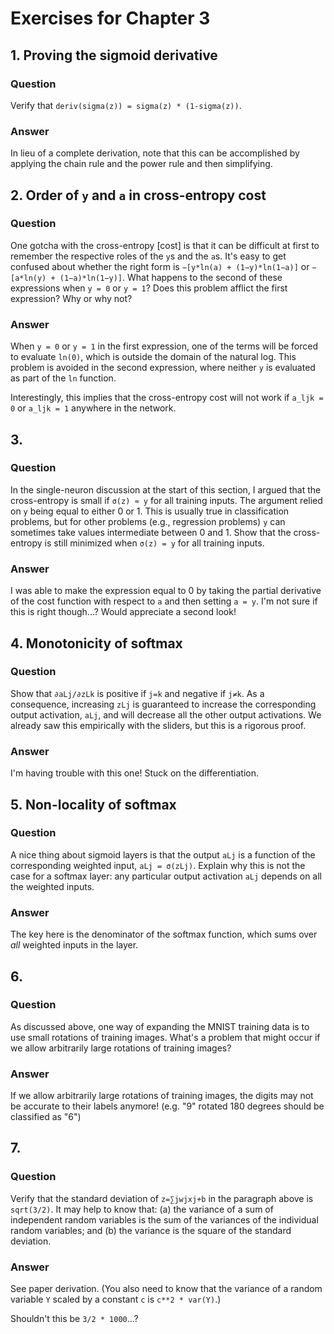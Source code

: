 # Exercises for Chapter 3

## 1. Proving the sigmoid derivative

### Question

Verify that `deriv(sigma(z)) = sigma(z) * (1-sigma(z))`.

### Answer

In lieu of a complete derivation, note that this can be accomplished by applying
the chain rule and the power rule and then simplifying.

## 2. Order of `y` and `a` in cross-entropy cost

### Question

One gotcha with the cross-entropy [cost] is that it can be difficult at first to
remember the respective roles of the `y`s and the `a`s. It's easy to get confused
about whether the right form is `−[y*ln(a) + (1−y)*ln(1−a)]` or `−[a*ln(y) + (1−a)*ln(1−y)]`.
What happens to the second of these expressions when `y = 0` or `y = 1`? Does this problem
afflict the first expression? Why or why not?

### Answer

When `y = 0` or `y = 1` in the first expression, one of the terms will be forced
to evaluate `ln(0)`, which is outside the domain of the natural log. This
problem is avoided in the second expression, where neither `y` is evaluated as
part of the `ln` function.

Interestingly, this implies that the cross-entropy cost will not work if `a_ljk = 0`
or `a_ljk = 1` anywhere in the network.

## 3. 

### Question

In the single-neuron discussion at the start of this section, I argued that the
cross-entropy is small if `σ(z) ≈ y` for all training inputs. The argument relied on
`y` being equal to either 0 or 1. This is usually true in classification problems,
but for other problems (e.g., regression problems) `y` can sometimes take values
intermediate between 0 and 1. Show that the cross-entropy is still minimized
when `σ(z) = y` for all training inputs.

### Answer

I was able to make the expression equal to 0 by taking the partial derivative of the
cost function with respect to `a` and then setting `a = y`. I'm not sure if this
is right though...? Would appreciate a second look!

## 4. Monotonicity of softmax

### Question

 Show that `∂aLj/∂zLk` is positive if `j=k` and negative if `j≠k`. As a consequence,
 increasing `zLj` is guaranteed to increase the corresponding output activation,
 `aLj`, and will decrease all the other output activations. We already saw this
 empirically with the sliders, but this is a rigorous proof.

### Answer

I'm having trouble with this one! Stuck on the differentiation.

## 5. Non-locality of softmax

### Question

A nice thing about sigmoid layers is that the output `aLj` is a function of the
corresponding weighted input, `aLj = σ(zLj)`. Explain why this is not the case for
a softmax layer: any particular output activation `aLj` depends on all the
weighted inputs.

### Answer

The key here is the denominator of the softmax function, which sums over _all_
weighted inputs in the layer.

## 6.

### Question

As discussed above, one way of expanding the MNIST training data is to use small
rotations of training images. What's a problem that might occur if we allow
arbitrarily large rotations of training images?

### Answer

If we allow arbitrarily large rotations of training images, the digits may not
be accurate to their labels anymore! (e.g. "9" rotated 180 degrees should be
classified as "6")

## 7.

### Question

Verify that the standard deviation of `z=∑jwjxj+b` in the paragraph above is
`sqrt(3/2)`. It may help to know that: (a) the variance of a sum of independent
random variables is the sum of the variances of the individual random variables;
and (b) the variance is the square of the standard deviation.

### Answer

See paper derivation. (You also need to know that the variance of a random
variable `Y` scaled by a constant `c` is `c**2 * var(Y)`.)

Shouldn't this be `3/2 * 1000`...?
